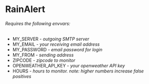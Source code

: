 # RainAlert

###### _Requires the following envvars:_
* MY_SERVER - _outgoing SMTP server_
* MY_EMAIL - _your receiving email address_ 
* MY_PASSWORD - _email password for login_ 
* MY_FROM - _sending address_ 
* ZIPCODE - _zipcode to monitor_ 
* OPENWEATHER_API_KEY - _your openweather API key_ 
* HOURS - _hours to monitor. note: higher numbers increase false positives_ 